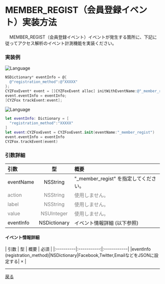 #	MEMBER_REGIST（会員登録イベント）実装方法

　MEMBER_REGIST（会員登録イベント）イベントが発生する箇所に、下記に従ってアクセス解析のイベント計測機能を実装ください。

### 実装例

![Language](http://img.shields.io/badge/language-Objective–C-blue.svg?style=flat)
```objective-c
NSDictionary* eventInfo = @{
  @"registration_method":@"XXXXX"
};
CYZFoxEvent* event = [[CYZFoxEvent alloc] initWithEventName:@"_member_regist"];
event.eventInfo = eventInfo;
[CYZFox trackEvent:event];
```

![Language](https://img.shields.io/badge/language-Swift-orange.svg?style=flat)
```Swift
let eventInfo: Dictionary = [
  "registration_method":"XXXXX"
]
let event:CYZFoxEvent = CYZFoxEvent.init(eventName:"_member_regist")
event.eventInfo = eventInfo
CYZFox.trackEvent(event)
```

### 引数詳細

| 引数 | 型 | 概要 |
|:----------|:-----------:|:------------|
|eventName|NSString|"\_member\_regist" を指定してください。|
|<span style="color:grey">action|<span style="color:grey">NSString|<span style="color:grey">使用しません。|
|<span style="color:grey">label|<span style="color:grey">NSString|<span style="color:grey">使用しません。|
|<span style="color:grey">value|<span style="color:grey">NSUInteger|<span style="color:grey">使用しません。|
|eventInfo|NSDictionary|イベント情報詳細 (以下参照)|

#### イベント情報詳細

| 引数 | 型 | 概要 | 必須 |
|:----------|:-----------:|:------------|
|eventInfo (registration_method)|NSDictionary|Facebook,Twitter,EmailなどをJSONに設定する| × |

---
[戻る](/lang/ja/doc/fox_engagement/README.md)
